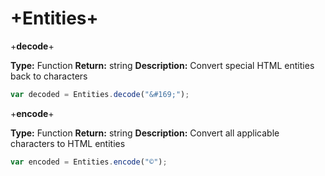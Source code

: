 # +Entities+

+**decode**+

**Type:** Function
**Return:** string
**Description:** Convert special HTML entities back to characters

```javascript
var decoded = Entities.decode("&#169;");
```

+**encode**+

**Type:** Function
**Return:** string
**Description:** Convert all applicable characters to HTML entities

```javascript
var encoded = Entities.encode("©");
```